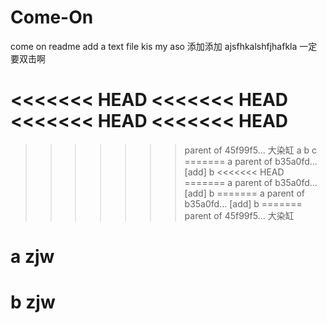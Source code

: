 # Come-On
come on
readme
add a text file
kis my aso
添加添加
ajsfhkalshfjhafkla
一定要双击啊

<<<<<<< HEAD
<<<<<<< HEAD
<<<<<<< HEAD
<<<<<<< HEAD
=======
>>>>>>> parent of 45f99f5... 大染缸
a
b
c
=======
a
>>>>>>> parent of b35a0fd... [add] b
<<<<<<< HEAD
=======
a
>>>>>>> parent of b35a0fd... [add] b
=======
a
>>>>>>> parent of b35a0fd... [add] b
=======
>>>>>>> parent of 45f99f5... 大染缸


# a zjw

# b zjw
